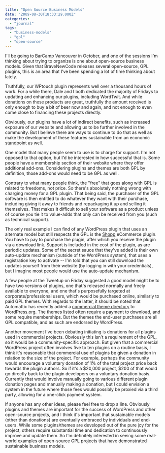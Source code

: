 ```yaml
---
title: "Open Source Business Models"
date: "2009-08-30T18:33:29.000Z"
categories: 
  - "journal"
tags: 
  - "business-models"
  - "gpl"
  - "open-source"
---
```


I'll be going to BarCamp Vancouver in October, and one of the sessions I'm thinking about trying to organize is one about open-source business models. Given that BraveNewCode releases several open-source, GPL plugins, this is an area that I've been spending a lot of time thinking about lately.

Truthfully, our WPtouch plugin represents well over a thousand hours of work. For a while there, Dale and I both dedicated the majority of Fridays to updating and enhancing our plugins, including WordTwit. And while donations on these products are great, truthfully the amount received is only enough to buy a bit of beer now and again, and not enough to even come close to financing these projects directly.

Obviously, our plugins have a lot of indirect benefits, such as increased exposure of our website and allowing us to be further involved in the community. But I believe there are ways to continue to do that as well as make the development of these features sustainable from an economic standpoint as well.

One model that many people seem to use is to charge for support. I'm not opposed to that option, but I'd be interested in how successful that is. Some people have a membership section of their website where they offer additional add-ons. Considering plugins and themes are both GPL by definition, those add-ons would need to be GPL as well.

Contrary to what many people think, the "free" that goes along with GPL is related to freedoms, not price. So there's absolutely nothing wrong with charging money for a GPL plugin. That being said, the purchaser of the GPL software is then entitled to do whatever they want with their purchase, including giving it away to friends and repackaging it up and selling it themselves. That makes it difficult to sell your software as a product unless of course you tie it to value-adds that only can be received from you (such as technical support).

The only real example I can find of any WordPress plugin that uses an alternate model but still respects the GPL is the [Shopp](https://shopplugin.net/) eCommerce plugin. You have to pay to purchase the plugin, after which you receive the plugin via a download link. Support is included in the cost of the plugin, as are periodic updates. Some of the secret sauce that they've added is their own auto-update mechanism (outside of the WordPress system), that uses a registration key to activate -- I'm told that you can still download the updates yourself from their website (by logging in with your credentials), but I imagine most people would use the auto-update mechanism.

A few people at the Tweetup on Friday suggested a good model might be to have two versions of plugins, one that's released normally and freely available to everyone, and one that's purposefully targeted at corporate/professional users, which would be purchased online, similarly to paid GPL themes. With regards to the latter, it should be noted that Automattic has recently added a [commercial theme directory](http://wordpress.org/extend/themes/commercial/) to WordPress.org. The themes listed often require a payment to download, and some require memberships. But the themes the end-user purchases are all GPL compatible, and as such are endorsed by WordPress.

Another movement I've been debating initiating is donations for all plugins used in commercial projects. Obviously this isn't a requirement of the GPL, so it would be a community-specific approach. But given that a commercial WordPress project often involves five to ten plugins on a routine basis, I think it's reasonable that commercial use of plugins be given a donation in relation to the size of the project. For example, perhaps the community would encourage a voluntary donation of 1% of the total project price back towards the plugin authors. So if it's a $20,000 project, $200 of that would go directly back to the plugin developers on a voluntary donation basis. Currently that would involve manually going to various different plugin donation pages and manually making a donation, but I could envision a system in the future where those fees would possibly be proxied via a third party, allowing for a one-click payment system.

If anyone has any other ideas, please feel free to drop a line. Obviously plugins and themes are important for the success of WordPress and other open-source projects, and I think it's important that sustainable models (other than donations) are eventually embraced by individuals and end-users. While some plugins/themes are developed out of the pure joy for the project, others require substantial time and dedication to continuously improve and update them. So I'm definitely interested in seeing some real-world examples of open-source GPL projects that have demonstrated sustainable business models.

